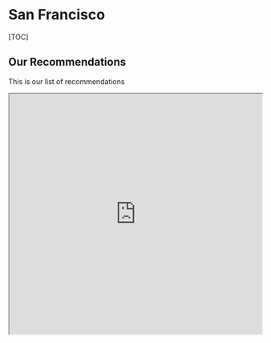# San Francisco

[TOC]

## Our Recommendations

This is our list of recommendations

<iframe src="https://www.google.com/maps/d/u/0/embed?mid=1ooMeEEtN-X_3O-B7Ma4aLt82YrawCAw&ehbc=2E312F&noprof=1" width="100%" height="480"></iframe>